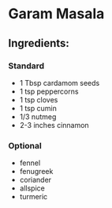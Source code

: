 # Garam Masala

## Ingredients:

### Standard
* 1 Tbsp cardamom seeds
* 1 tsp peppercorns
* 1 tsp cloves
* 1 tsp cumin
* 1/3 nutmeg
* 2-3 inches cinnamon


### Optional
* fennel
* fenugreek
* coriander
* allspice
* turmeric 